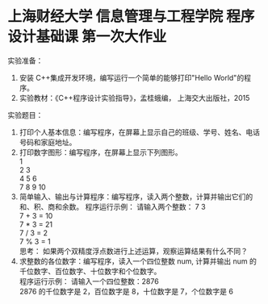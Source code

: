 # 上海财经大学 信息管理与工程学院 程序设计基础课 第一次大作业
实验准备：
1. 安装 C++集成开发环境，编写运行一个简单的能够打印"Hello World"的程序。  
2. 实验教材：《C++程序设计实验指导》，孟桂蛾编， 上海交大出版社，2015  

实验题目： 
1. 打印个人基本信息：编写程序，在屏幕上显示自己的班级、学号、姓名、电话号码和家庭地址。 
2. 打印数字图形：编写程序，在屏幕上显示下列图形。  
1    
2 3   
4 5 6   
7 8 9 10    
3. 简单输入、输出与计算程序：编写程序，读入两个整数，计算并输出它们的和、积、商和余数。 
程序运行示例： 
请输入两个整数： 7 3  
7 + 3 = 10  
7 * 3 = 21  
7 / 3 = 2    
7 % 3 = 1   
思考： 如果两个双精度浮点数进行上述运算，观察运算结果有什么不同？ 
4. 求整数的各位数字：编写程序，读入一个四位整数 num, 计算并输出 num 的千位数字、百位数字、十位数字和个位数字。  
程序运行示例： 
请输入一个四位整数：2876  
2876 的千位数字是 2，百位数字是 8，十位数字是 7，个位数字是 6 
